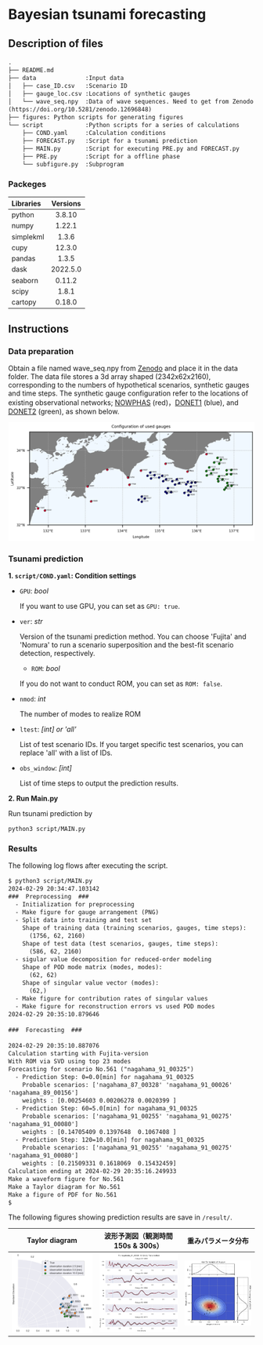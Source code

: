 # Bayesian tsunami forecasting

## Description of files

```terminal
.
├── README.md
├── data              :Input data
│   ├── case_ID.csv   :Scenario ID
│   ├── gauge_loc.csv :Locations of synthetic gauges
│   └── wave_seq.npy  :Data of wave sequences. Need to get from Zenodo (https://doi.org/10.5281/zenodo.12696848)
├── figures: Python scripts for generating figures
└── script            :Python scripts for a series of calculations
    ├── COND.yaml     :Calculation conditions
    ├── FORECAST.py   :Script for a tsunami prediction
    ├── MAIN.py       :Script for executing PRE.py and FORECAST.py 
    ├── PRE.py        :Script for a offline phase
    └── subfigure.py  :Subprogram
```

### Packeges
|Libraries|Versions|
|:---|:---:|
|python|3.8.10|
|numpy|1.22.1|
|simplekml|1.3.6|
|cupy|12.3.0|
|pandas|1.3.5|
|dask|2022.5.0|
|seaborn|0.11.2|
|scipy|1.8.1|
|cartopy|0.18.0|

## Instructions

### Data preparation

Obtain a file named wave_seq.npy from [Zenodo](https://doi.org/10.5281/zenodo.12696848) and place it in the data folder.
The data file stores a 3d array shaped (2342x62x2160), corresponding to the numbers of hypothetical scenarios, synthetic gauges and time steps.
The synthetic gauge configuration refer to the locations of existing observational networks; [NOWPHAS](https://www.mlit.go.jp/kowan/nowphas/ "リアルタイムナウファス（国土交通省港湾局，全国港湾海洋波浪情報網）") (red)，[DONET1](https://www.seafloor.bosai.go.jp/DONET/ "地震・津波観測監視システム：DONET") (blue), and [DONET2](https://www.seafloor.bosai.go.jp/DONET/ "地震・津波観測監視システム：DONET") (green), as shown below.

<img width="700" src="./README_images/gauges.png">

### Tsunami prediction

**1. `script/COND.yaml`: Condition settings**

- `GPU`: *bool*

  If you want to use GPU, you can set as `GPU: true`.

- `ver`: *str*

  Version of the tsunami prediction method. You can choose 'Fujita' and 'Nomura' to run a scenario superposition and the best-fit scenario detection, respectively.

  - `ROM`: *bool*

  If you do not want to conduct ROM, you can set as `ROM: false`.
  
- `nmod`: *int*

  The number of modes to realize ROM

- `ltest`: *[int] or 'all'*

  List of test scenario IDs. If you target specific test scenarios, you can replace 'all' with a list of IDs.

- `obs_window`: *[int]*

  List of time steps to output the prediction results.

**2. Run Main.py**

Run tsunami prediction by

```terminal
python3 script/MAIN.py
```

### Results

The following log flows after executing the script.

```terminal
$ python3 script/MAIN.py 
2024-02-29 20:34:47.103142
###  Preprocessing  ###
  - Initialization for preprocessing
  - Make figure for gauge arrangement (PNG)
  - Split data into training and test set
    Shape of training data (training scenarios, gauges, time steps):
      (1756, 62, 2160)
    Shape of test data (test scenarios, gauges, time steps):
      (586, 62, 2160)
  - sigular value decomposition for reduced-order modeling
    Shape of POD mode matrix (modes, modes):
      (62, 62)
    Shape of singular value vector (modes):
      (62,)
  - Make figure for contribution rates of singular values
  - Make figure for reconstruction errors vs used POD modes
2024-02-29 20:35:10.879646 

###  Forecasting  ###

2024-02-29 20:35:10.887076
Calculation starting with Fujita-version
With ROM via SVD using top 23 modes
Forecasting for scenario No.561 ("nagahama_91_00325")
  - Prediction Step: 0=0.0[min] for nagahama_91_00325
    Probable scenarios: ['nagahama_87_00328' 'nagahama_91_00026' 'nagahama_89_00156']
    weights : [0.00254603 0.00206278 0.0020399 ]
  - Prediction Step: 60=5.0[min] for nagahama_91_00325
    Probable scenarios: ['nagahama_91_00255' 'nagahama_91_00275' 'nagahama_91_00080']
    weights : [0.14705409 0.1397648  0.1067408 ]
  - Prediction Step: 120=10.0[min] for nagahama_91_00325
    Probable scenarios: ['nagahama_91_00255' 'nagahama_91_00275' 'nagahama_91_00080']
    weights : [0.21509331 0.1618069  0.15432459]
Calculation ending at 2024-02-29 20:35:16.249933
Make a waveform figure for No.561
Make a Taylor diagram for No.561
Make a figure of PDF for No.561
$ 
```

The following figures showing prediction results are save in `/result/`.

  |Taylor diagram|波形予測図（観測時間150s & 300s）|重みパラメータ分布|
  |:---:|:---:|:---:|
  |<img width="400" src="./README_images/taylor_Fujita.png">|<img width="400" src="./README_images/wave_Fujita_0120step.png">|<img width="400" src="./README_images/PDF_Fujita_0120step.png">
